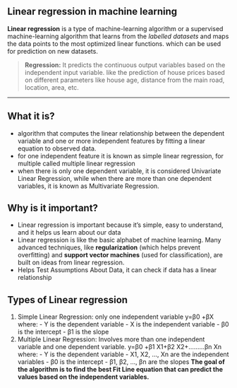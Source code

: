 ## Linear regression in machine learning

**Linear regression** is a type of machine-learning algorithm or 
a supervised machine-learning algorithm that learns from the *labelled datasets* 
and maps the data points to the most optimized linear functions. 
which can be used for prediction on new datasets. 

>**Regression:** It predicts the continuous output variables based on the independent input variable. like the prediction of house prices based on different parameters like house age, distance from the main road, location, area, etc.

---
## What it is?
 - algorithm that computes the linear relationship between the dependent variable and one or more independent features by fitting a linear equation to observed data.
 - for one independent feature it is known as simple linear regression, for multiple called multiple linear regression
 - when there is only one dependent variable, it is considered Univariate Linear Regression, while when there are more than one dependent variables, it is known as Multivariate Regression.
 

## Why is it important?
 - Linear regression is important because it’s simple, easy to understand, and it helps us learn about our data 
 - Linear regression is like the basic alphabet of machine learning. Many advanced techniques, like **regularization** (which helps prevent overfitting) and **support vector machines** (used for classification), are built on ideas from linear regression.
 - Helps Test Assumptions About Data, it can check if data has a linear relationship
 
## Types of Linear regression

 1. Simple Linear Regression: only one independent variable y=β0 +βX 
	where: 
		- Y is the dependent variable
		- X is the independent variable
		- β0 is the intercept
		- β1 is the slope
 2. Multiple Linear Regression: Involves more than one independent variable and one dependent variable.
    y=β0 +β1 X1+β2 X2+………βn Xn
	where:
		- Y is the dependent variable
		- X1, X2, …, Xn are the independent variables
		- β0 is the intercept
		- β1, β2, …, βn are the slopes
**The goal of the algorithm is to find the best Fit Line equation that can predict the values based on the independent variables.**

